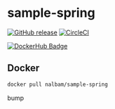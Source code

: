 # sample-spring

[![GitHub release](https://img.shields.io/github/release/nalbam/sample-spring.svg)](https://github.com/nalbam/sample-spring/releases)
[![CircleCI](https://circleci.com/gh/nalbam/sample-spring.svg?style=svg)](https://circleci.com/gh/nalbam/sample-spring)

[![DockerHub Badge](http://dockeri.co/image/nalbam/sample-spring)](https://hub.docker.com/r/nalbam/sample-spring/)

## Docker

```bash
docker pull nalbam/sample-spring
```

bump
